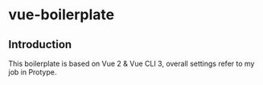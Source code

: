 # vue-boilerplate

## Introduction

This boilerplate is based on Vue 2 & Vue CLI 3, overall settings refer to my job in Protype.
